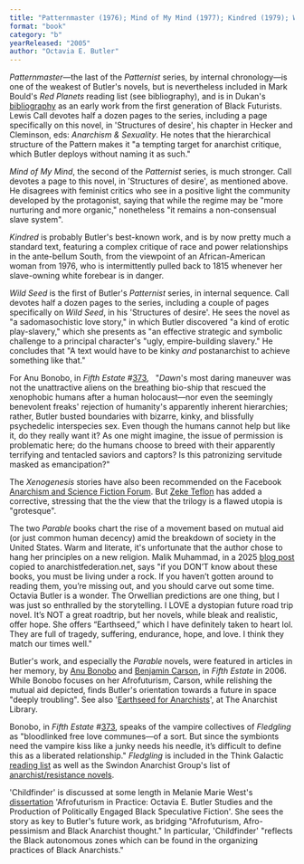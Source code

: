 ```yaml
---
title: "Patternmaster (1976); Mind of My Mind (1977); Kindred (1979); Wild Seed (1980); Lilith's Brood (1987–1989, aka Xenogenesis; consisting of Dawn (1987),  Adulthood Rites (1988), and Imago (1989)); Parable of the Sower (1994); Parable of the Talents (1999); Fledgling (2005); 'Childfinder' (2014; written in 1971)"
format: "book"
category: "b"
yearReleased: "2005"
author: "Octavia E. Butler"
---
```


<em>Patternmaster</em>—the last of the _Patternist_ series, by internal chronology—is one of the weakest of Butler's  novels, but is nevertheless included in Mark Bould's _Red Planets_ reading list (see bibliography), and is in Dukan's <a href="http://invisibleuniversedoc.com/wp-content/uploads/2016/01/IU_BSF_lit_2015_3000.jpg"> bibliography</a> as an early work from the first generation of Black Futurists. Lewis Call devotes half a dozen pages to the series, including a page specifically on this novel, in 'Structures of desire', his chapter in Hecker and Cleminson, eds: _Anarchism & Sexuality_. He notes that the hierarchical structure of the Pattern makes it "a tempting target for anarchist critique, which Butler deploys without naming it as such."

_Mind of My Mind_, the second of the _Patternist_ series, is much stronger. Call devotes a page to this novel, in 'Structures of desire', as mentioned above. He disagrees with feminist critics who see in a positive light the community developed by the protagonist, saying that while the regime may be "more nurturing and more organic," nonetheless "it remains a non-consensual slave system".

_Kindred_ is probably Butler's best-known work, and  is by now pretty much a standard text, featuring a complex critique of race and  power relationships in the ante-bellum South, from the viewpoint of an  African-American woman from 1976, who is intermittently pulled back to 1815  whenever her slave-owning white forebear is in danger.

_Wild Seed_ is the first of Butler's _Patternist_ series, in internal sequence. Call devotes half a dozen pages to the series, including a couple of pages specifically on _Wild Seed_, in his 'Structures of desire'. He sees the novel as "a sadomasochistic love story," in which Butler discovered "a kind of erotic play-slavery," which she presents as "an effective strategic and symbolic challenge to a principal character's "ugly, empire-building slavery." He concludes that "A text would have to be kinky _and_ postanarchist to achieve something like that."

For Anu Bonobo, in _Fifth Estate_ #<a href="http://www.fifthestate.org/archive/373-fall-2006/octavia-estelle-butler/">373</a>,
 
"_Dawn_'s most daring maneuver was not the  unattractive aliens on the breathing bio-ship that rescued the xenophobic humans  after a human holocaust—nor even the seemingly benevolent freaks' rejection of  humanity's apparently inherent hierarchies; rather, Butler busted boundaries  with bizarre, kinky, and blissfully psychedelic interspecies sex. Even though  the humans cannot help but like it, do they really want it? As one might  imagine, the issue of permission is problematic here; do the humans choose to  breed with their apparently terrifying and tentacled saviors and captors? Is  this patronizing servitude masked as emancipation?"

The _Xenogenesis_ stories have also been  recommended on the Facebook <a href="https://www.facebook.com/groups/anarchismandsciencefiction/search/?query=butler"> Anarchism and Science Fiction Forum</a>. But <a href="https://seesharppress.wordpress.com/2020/05/30/review-great-utopian-and-dystopian-works-of-literature-pamela-bedore/"> Zeke Teflon</a> has added a corrective, stressing that the the view that the trilogy is a flawed utopia is "grotesque".

The two _Parable_ books chart the  rise of a movement based on mutual aid (or just common human decency) amid the  breakdown of society in the United  States. Warm and literate, it's unfortunate that the author chose to hang her  principles on a new religion. Malik Muhammad, in a 2025 <a href="https://www.anarchistfederation.net/top-3-summer-reading-recommendations/">blog post</a> copied to anarchistfederation.net, says &quot;if you DON’T know about these books, you must be living under a rock. If you haven’t gotten around to reading them, you’re missing out, and you should carve out some time. Octavia Butler is a wonder. The Orwellian predictions are one thing, but I was just so enthralled by the storytelling. I LOVE a dystopian future road trip novel. It’s NOT a great roadtrip, but her novels, while bleak and realistic, offer hope. She offers “Earthseed,” which I have definitely taken to heart lol. They are full of tragedy, suffering, endurance, hope, and love. I think they match our times 
well."

Butler's work, and especially the _Parable_ novels, were featured in articles in her memory, by <a href="https://www.fifthestate.org/archive/373-fall-2006/octavia-estelle-butler/">Anu Bonobo</a> and 
<a href="https://www.fifthestate.org/archive/373-fall-2006/planting-the-seeds-of-anarchy/">Benjamin 
Carson</a>, in _Fifth Estate_ in 2006. While Bonobo focuses on her Afrofuturism,  Carson, while relishing the mutual aid depicted, finds Butler's orientation  towards a future in space "deeply troubling". See also '<a href="https://theanarchistlibrary.org/library/earthseed-for-anarchists">Earthseed for Anarchists</a>', at The Anarchist Library.

Bonobo, in _Fifth Estate_ #<a href="http://www.fifthestate.org/archive/373-fall-2006/octavia-estelle-butler/">373</a>,  speaks of the vampire collectives of _Fledgling_ as "bloodlinked free love  communes—of a sort. But since the symbionts need the vampire kiss like a junky  needs his needle, it’s difficult to define this as a liberated relationship." _Fledgling_ is included in the Think Galactic <a href="http://thinkgalactic.org/reading-lists/by-author/">reading list</a> as  well as the Swindon Anarchist Group's list of <a href="https://swindonanarchistgroup.wordpress.com/2009/01/08/anarchistresistance-novels/"> anarchist/resistance novels</a>.

'Childfinder' is discussed at some length in Melanie Marie West's <a href="https://escholarship.org/uc/item/6cw1300j">dissertation</a> 'Afrofuturism in Practice: Octavia E. Butler Studies and the Production of Politically Engaged Black Speculative Fiction'. She sees the story as key to Butler's future work, as bridging "Afrofuturism, Afro-pessimism and Black Anarchist thought." In particular, 'Childfinder' "reflects the Black autonomous zones which can be found in the organizing practices of Black Anarchists."

